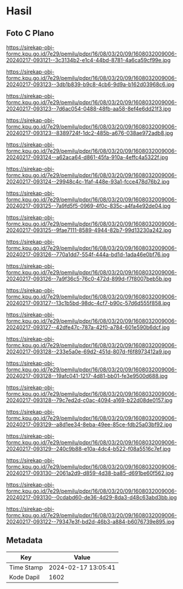 # Hasil

## Foto C Plano

https://sirekap-obj-formc.kpu.go.id/7e29/pemilu/pdpr/16/08/03/20/09/1608032009006-20240217-093121--3c3134b2-e1c4-44bd-8781-4a6ca59cf99e.jpg

https://sirekap-obj-formc.kpu.go.id/7e29/pemilu/pdpr/16/08/03/20/09/1608032009006-20240217-093123--3db1b839-b9c8-4cb6-9d9a-b162d03968c6.jpg

https://sirekap-obj-formc.kpu.go.id/7e29/pemilu/pdpr/16/08/03/20/09/1608032009006-20240217-093123--7d6ac054-0488-48fb-aa58-8ef4e6dd21f3.jpg

https://sirekap-obj-formc.kpu.go.id/7e29/pemilu/pdpr/16/08/03/20/09/1608032009006-20240217-093123--8389724f-1dc2-485b-a676-038ae972adb8.jpg

https://sirekap-obj-formc.kpu.go.id/7e29/pemilu/pdpr/16/08/03/20/09/1608032009006-20240217-093124--a62aca64-d861-45fa-910a-4effc4a5322f.jpg

https://sirekap-obj-formc.kpu.go.id/7e29/pemilu/pdpr/16/08/03/20/09/1608032009006-20240217-093124--29948c4c-1faf-448e-93a1-fcce478d76b2.jpg

https://sirekap-obj-formc.kpu.go.id/7e29/pemilu/pdpr/16/08/03/20/09/1608032009006-20240217-093125--7a9fd5f5-0969-4f0c-835c-a4fa4e92de04.jpg

https://sirekap-obj-formc.kpu.go.id/7e29/pemilu/pdpr/16/08/03/20/09/1608032009006-20240217-093125--9fae7111-8589-4944-82b7-99d13230a242.jpg

https://sirekap-obj-formc.kpu.go.id/7e29/pemilu/pdpr/16/08/03/20/09/1608032009006-20240217-093126--770a1dd7-554f-444a-bd1d-1ada46e0bf76.jpg

https://sirekap-obj-formc.kpu.go.id/7e29/pemilu/pdpr/16/08/03/20/09/1608032009006-20240217-093126--7a9f36c5-76c0-472d-899d-f7f8007beb5b.jpg

https://sirekap-obj-formc.kpu.go.id/7e29/pemilu/pdpr/16/08/03/20/09/1608032009006-20240217-093127--13c1b5bd-98dc-4cf7-b90c-57d6d555f858.jpg

https://sirekap-obj-formc.kpu.go.id/7e29/pemilu/pdpr/16/08/03/20/09/1608032009006-20240217-093127--42dfe47c-787a-42f0-a784-601e590b6dcf.jpg

https://sirekap-obj-formc.kpu.go.id/7e29/pemilu/pdpr/16/08/03/20/09/1608032009006-20240217-093128--233e5a0e-69d2-451d-807d-f6f8973412a9.jpg

https://sirekap-obj-formc.kpu.go.id/7e29/pemilu/pdpr/16/08/03/20/09/1608032009006-20240217-093128--19afc041-1217-4d81-bb01-fe3e9500d688.jpg

https://sirekap-obj-formc.kpu.go.id/7e29/pemilu/pdpr/16/08/03/20/09/1608032009006-20240217-093128--79c7ed2d-c0ac-4094-a169-b22d08de0157.jpg

https://sirekap-obj-formc.kpu.go.id/7e29/pemilu/pdpr/16/08/03/20/09/1608032009006-20240217-093129--a8d1ee34-8eba-49ee-85ce-fdb25a03bf92.jpg

https://sirekap-obj-formc.kpu.go.id/7e29/pemilu/pdpr/16/08/03/20/09/1608032009006-20240217-093129--240c9b88-e10a-4dc4-b522-f08a5516c7ef.jpg

https://sirekap-obj-formc.kpu.go.id/7e29/pemilu/pdpr/16/08/03/20/09/1608032009006-20240217-093130--2061a2d9-d859-4d38-ba85-d691be60f562.jpg

https://sirekap-obj-formc.kpu.go.id/7e29/pemilu/pdpr/16/08/03/20/09/1608032009006-20240217-093130--0cdabd60-de36-4d29-8da3-d48c63abd3bb.jpg

https://sirekap-obj-formc.kpu.go.id/7e29/pemilu/pdpr/16/08/03/20/09/1608032009006-20240217-093122--79347e3f-bd2d-46b3-a884-b6076739e895.jpg


## Metadata

| Key        | Value               |
| ---------- | ------------------- |
| Time Stamp | 2024-02-17 13:05:41 |
| Kode Dapil | 1602                |



